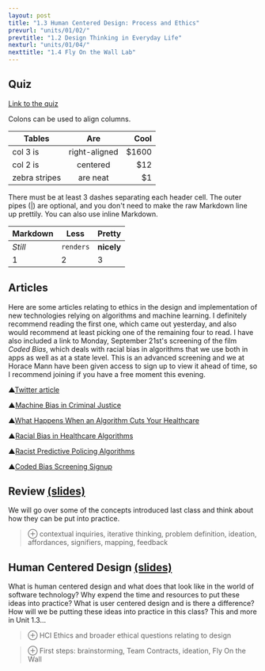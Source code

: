 ```yaml
---
layout: post
title: "1.3 Human Centered Design: Process and Ethics"
prevurl: "units/01/02/"
prevtitle: "1.2 Design Thinking in Everyday Life"
nexturl: "units/01/04/"
nexttitle: "1.4 Fly On the Wall Lab"
---
```


## Quiz

[Link to the quiz](https://forms.gle/XZyY1c3E21PaqFCz8)

Colons can be used to align columns.

| Tables        | Are           | Cool  |
| ------------- |:-------------:| -----:|
| col 3 is      | right-aligned | $1600 |
| col 2 is      | centered      |   $12 |
| zebra stripes | are neat      |    $1 |

There must be at least 3 dashes separating each header cell.
The outer pipes (|) are optional, and you don't need to make the 
raw Markdown line up prettily. You can also use inline Markdown.

Markdown | Less | Pretty
--- | --- | ---
*Still* | `renders` | **nicely**
1 | 2 | 3

## Articles
Here are some articles relating to ethics in the design and implementation of new technologies relying on algorithms and machine learning. I definitely recommend reading the first one, which came out yesterday, and also would recommend at least picking one of the remaining four to read. I have also included a link to Monday, September 21st's screening of the film _Coded Bias_, which deals with racial bias in algorithms that we use both in apps as well as at a state level. This is an advanced screening and we at Horace Mann have been given access to sign up to view it ahead of time, so I recommend joining if you have a free moment this evening.

▲[Twitter article][Twitter article]

▲[Machine Bias in Criminal Justice][Machine Bias in Criminal Justice]

▲[What Happens When an Algorithm Cuts Your Healthcare][What Happens When an Algorithm Cuts Your Healthcare]

▲[Racial Bias in Healthcare Algorithms][racist healthcare article]

▲[Racist Predictive Policing Algorithms][predictive policing article]

▲[Coded Bias Screening Signup][cb]

## Review [(slides)][rvw slides]
We will go over some of the concepts introduced last class and think about how they can be put into practice.

> ⊕ contextual inquiries, iterative thinking, problem definition, ideation, affordances, signifiers, mapping, feedback

## Human Centered Design [(slides)][hcd slides]
What is human centered design and what does that look like in the world of software technology? Why expend the time and resources to put these ideas into practice? What is user centered design and is there a difference? How will we be putting these ideas into practice in this class? This and more in Unit 1.3... 

> ⊕ HCI Ethics and broader ethical questions relating to design

> ⊕ First steps: brainstorming, Team Contracts, ideation, Fly On the Wall

[Twitter article]: https://www.theverge.com/2020/9/20/21447998/twitter-photo-preview-white-black-faces
[Machine Bias in Criminal Justice]: https://www.propublica.org/article/machine-bias-risk-assessments-in-criminal-sentencing
[What Happens When an Algorithm Cuts Your Healthcare]: https://www.theverge.com/2018/3/21/17144260/healthcare-medicaid-algorithm-arkansas-cerebral-palsy
[racist healthcare article]: https://www.nature.com/articles/d41586-019-03228-6
[predictive policing article]: https://www.technologyreview.com/2020/07/17/1005396/predictive-policing-algorithms-racist-dismantled-machine-learning-bias-criminal-justice/
[cb]: https://www.eventbrite.co.uk/e/the-feminist-institute-coded-bias-screening-event-tickets-121019361167
[rvw slides]: https://docs.google.com/presentation/d/1MzWfhaEnmG0nltZxa-C1zLd35Uy_IMaX2J6dTcJaTik/
[hcd slides]: https://docs.google.com/presentation/d/19FoFQC0Vu2_pDBdFfin757cm0UkF7sjLeSCesc1oB6Y/
